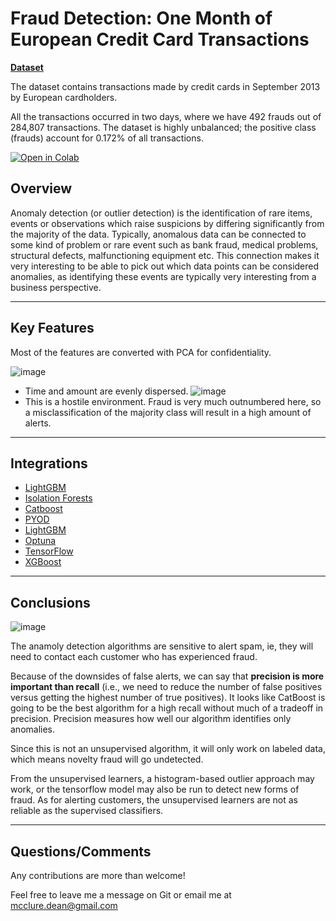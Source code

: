 
# Fraud Detection: One Month of European Credit Card Transactions

[**Dataset**](https://www.kaggle.com/mlg-ulb/creditcardfraud)

The dataset contains transactions made by credit cards in September 2013 by European cardholders.

All the transactions occurred in two days, where we have 492 frauds out of 284,807 transactions. The dataset is highly unbalanced; the positive class (frauds) account for 0.172% of all transactions.

[![Open in Colab](https://colab.research.google.com/assets/colab-badge.svg)](https://drive.google.com/file/d/1l3VpRPtDTGvTXDbDImZ2nJR9SM_DH2IB/view?usp=sharing)

## Overview

Anomaly detection (or outlier detection) is the identification of rare items, events or observations which raise suspicions by differing significantly from the majority of the data. Typically, anomalous data can be connected to some kind of problem or rare event such as bank fraud, medical problems, structural defects, malfunctioning equipment etc. This connection makes it very interesting to be able to pick out which data points can be considered anomalies, as identifying these events are typically very interesting from a business perspective.

----

## Key Features

Most of the features are converted with PCA for confidentiality. 

![image](https://storage.googleapis.com/credit_card_fraud247/time-amount.png)
  - Time and amount are evenly dispersed.
![image](https://storage.googleapis.com/credit_card_fraud247/class-distribution.png)
  - This is a hostile environment. Fraud is very much outnumbered here, so a misclassification of the majority class will result in a high amount of alerts.

----

## Integrations

* [LightGBM](https://lightgbm.readthedocs.io/en/latest/)
* [Isolation Forests](https://scikit-learn.org/stable/modules/generated/sklearn.ensemble.IsolationForest.html)
* [Catboost](https://catboost.ai/)
* [PYOD](https://pyod.readthedocs.io/en/latest/)
* [LightGBM](./examples/pruning/lightgbm_integration.py)
* [Optuna](https://github.com/optuna/optuna)
* [TensorFlow](https://www.tensorflow.org/tutorials/generative/autoencoder)
* [XGBoost](https://xgboost.readthedocs.io/en/latest/index.html)

----

## Conclusions

![image](https://storage.googleapis.com/credit_card_fraud247/conclusion.png)

The anamoly detection algorithms are sensitive to alert spam, ie, they will need to contact each customer who has experienced fraud. 

Because of the downsides of false alerts, we can say that **precision is more important than recall** (i.e., we need to reduce the number of false positives versus getting the highest number of true positives). It looks like CatBoost is going to be the best algorithm for a high recall without much of a tradeoff in precision. Precision measures how well our algorithm identifies only anomalies.

Since this is not an unsupervised algorithm, it will only work on labeled data, which means novelty fraud will go undetected. 

From the unsupervised learners, a histogram-based outlier approach may work, or the tensorflow model may also be run to detect new forms of fraud. As for alerting customers, the unsupervised learners are not as reliable as the supervised classifiers.


----

## Questions/Comments

Any contributions are more than welcome!

Feel free to leave me a message on Git or email me at mcclure.dean@gmail.com
